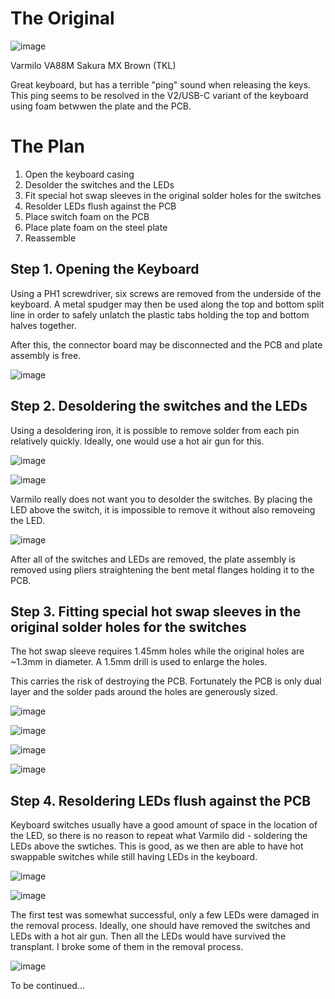 # The Original

![image](images/image1.png)

Varmilo VA88M Sakura MX Brown (TKL)

Great keyboard, but has a terrible "ping" sound when releasing the keys. This ping seems to be resolved in the V2/USB-C variant of the keyboard using foam betwwen the plate and the PCB.

# The Plan

1. Open the keyboard casing
2. Desolder the switches and the LEDs
3. Fit special hot swap sleeves in the original solder holes for the switches
4. Resolder LEDs flush against the PCB
5. Place switch foam on the PCB
6. Place plate foam on the steel plate
7. Reassemble

## Step 1. Opening the Keyboard

Using a PH1 screwdriver, six screws are removed from the underside of the keyboard. A metal spudger may then be used along the top and bottom split line in order to safely unlatch the plastic tabs holding the top and bottom halves together.

After this, the connector board may be disconnected and the PCB and plate assembly is free.

![image](images/image2.jpeg)


## Step 2. Desoldering the switches and the LEDs

Using a desoldering iron, it is possible to remove solder from each pin relatively quickly. Ideally, one would use a hot air gun for this.

![image](images/image3.jpeg)

![image](images/image4.jpeg)

Varmilo really does not want you to desolder the switches. By placing the LED above the switch, it is impossible to remove it without also removeing the LED.

![image](images/image5.jpeg)

After all of the switches and LEDs are removed, the plate assembly is removed using pliers straightening the bent metal flanges holding it to the PCB.


## Step 3. Fitting special hot swap sleeves in the original solder holes for the switches

The hot swap sleeve requires 1.45mm holes while the original holes are ~1.3mm in diameter. A 1.5mm drill is used to enlarge the holes. 

This carries the risk of destroying the PCB. Fortunately the PCB is only dual layer and the solder pads around the holes are generously sized.

![image](images/image6.jpeg)

![image](images/image7.JPG)

![image](images/image8.jpeg)

![image](images/image9.jpeg)


## Step 4. Resoldering LEDs flush against the PCB

Keyboard switches usually have a good amount of space in the location of the LED, so there is no reason to repeat what Varmilo did - soldering the LEDs above the swtiches. This is good, as we then are able to have hot swappable switches while still having LEDs in the keyboard.

![image](images/image10.jpeg)

![image](images/image11.jpeg)

The first test was somewhat successful, only a few LEDs were damaged in the removal process. Ideally, one should have removed the switches and LEDs with a hot air gun. Then all the LEDs would have survived the transplant. I broke some of them in the removal process.

![image](images/image12.jpeg)

To be continued...

